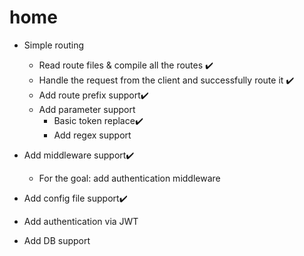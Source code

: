 # home

- Simple routing 
  - Read route files & compile all the routes ✔️
  - Handle the request from the client and successfully route it ✔️
  - Add route prefix support✔️
  - Add parameter support
    - Basic token replace✔️
    - Add regex support
- Add middleware support✔️
  - For the goal: add authentication middleware
- Add config file support✔️

- Add authentication via JWT
- Add DB support
